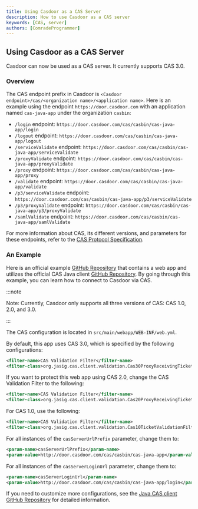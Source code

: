 ```yaml
---
title: Using Casdoor as a CAS Server
description: How to use Casdoor as a CAS server
keywords: [CAS, server]
authors: [ComradeProgrammer]
---
```


## Using Casdoor as a CAS Server

Casdoor can now be used as a CAS server. It currently supports CAS 3.0.

### Overview

The CAS endpoint prefix in Casdoor is `<Casdoor endpoint>/cas/<organization name>/<application name>`. Here is an example using the endpoint `https://door.casdoor.com` with an application named `cas-java-app` under the organization `casbin`:

- `/login` endpoint: `https://door.casdoor.com/cas/casbin/cas-java-app/login`
- `/logout` endpoint: `https://door.casdoor.com/cas/casbin/cas-java-app/logout`
- `/serviceValidate` endpoint: `https://door.casdoor.com/cas/casbin/cas-java-app/serviceValidate`
- `/proxyValidate` endpoint: `https://door.casdoor.com/cas/casbin/cas-java-app/proxyValidate`
- `/proxy` endpoint: `https://door.casdoor.com/cas/casbin/cas-java-app/proxy`
- `/validate` endpoint: `https://door.casdoor.com/cas/casbin/cas-java-app/validate`
- `/p3/serviceValidate` endpoint: `https://door.casdoor.com/cas/casbin/cas-java-app/p3/serviceValidate`
- `/p3/proxyValidate` endpoint: `https://door.casdoor.com/cas/casbin/cas-java-app/p3/proxyValidate`
- `/samlValidate` endpoint: `https://door.casdoor.com/cas/casbin/cas-java-app/samlValidate`

For more information about CAS, its different versions, and parameters for these endpoints, refer to the [CAS Protocol Specification](https://apereo.github.io/cas/6.6.x/protocol/CAS-Protocol-Specification.html).

### An Example

Here is an official example [GitHub Repository](https://github.com/apereo/cas-sample-java-webapp) that contains a web app and utilizes the official CAS Java client [GitHub Repository](https://github.com/apereo/java-cas-client). By going through this example, you can learn how to connect to Casdoor via CAS.

:::note

Note: Currently, Casdoor only supports all three versions of CAS: CAS 1.0, 2.0, and 3.0.

:::

The CAS configuration is located in `src/main/webapp/WEB-INF/web.yml`.

By default, this app uses CAS 3.0, which is specified by the following configurations:

```xml
<filter-name>CAS Validation Filter</filter-name>
<filter-class>org.jasig.cas.client.validation.Cas30ProxyReceivingTicketValidationFilter</filter-class>
```

If you want to protect this web app using CAS 2.0, change the CAS Validation Filter to the following:

```xml
<filter-name>CAS Validation Filter</filter-name>
<filter-class>org.jasig.cas.client.validation.Cas20ProxyReceivingTicketValidationFilter</filter-class>
```

For CAS 1.0, use the following:

```xml
<filter-name>CAS Validation Filter</filter-name>
<filter-class>org.jasig.cas.client.validation.Cas10TicketValidationFilter</filter-class>
```

For all instances of the `casServerUrlPrefix` parameter, change them to:

```xml
<param-name>casServerUrlPrefix</param-name>
<param-value>http://door.casdoor.com/cas/casbin/cas-java-app</param-value>
```

For all instances of the `casServerLoginUrl` parameter, change them to:

```xml
<param-name>casServerLoginUrl</param-name>
<param-value>http://door.casdoor.com/cas/casbin/cas-java-app/login</param-value>
```

If you need to customize more configurations, see the [Java CAS client GitHub Repository](https://github.com/apereo/java-cas-client) for detailed information.
